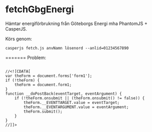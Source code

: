 fetchGbgEnergi
==============

Hämtar energiförbrukning från Göteborgs Energi mha PhantomJS + CasperJS.

Körs genom:
~~~~
casperjs fetch.js anvNamn lösenord --anlid=01234567890
~~~~
=======
Problem:
~~~~

//<![CDATA[
var theForm = document.forms['form1'];
if (!theForm) {
    theForm = document.form1;
}
function __doPostBack(eventTarget, eventArgument) {
    if (!theForm.onsubmit || (theForm.onsubmit() != false)) {
        theForm.__EVENTTARGET.value = eventTarget;
        theForm.__EVENTARGUMENT.value = eventArgument;
        theForm.submit();
    }
}
//]]>
~~~~
